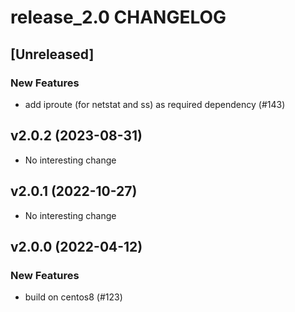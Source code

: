 # release_2.0 CHANGELOG

## [Unreleased]

### New Features

- add iproute (for netstat and ss) as required dependency (#143)

## v2.0.2 (2023-08-31)

- No interesting change

## v2.0.1 (2022-10-27)

- No interesting change

## v2.0.0 (2022-04-12)

### New Features

- build on centos8 (#123)


